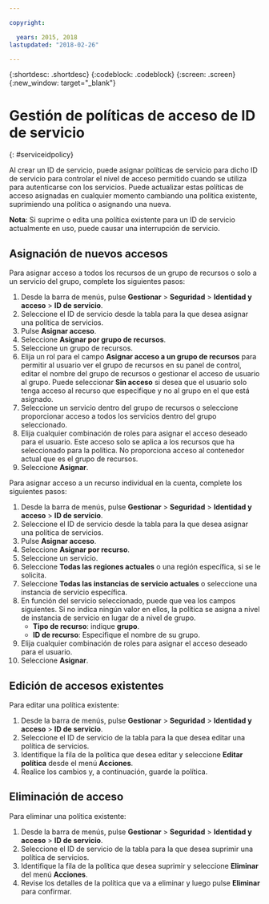 ```yaml
---

copyright:

  years: 2015, 2018
lastupdated: "2018-02-26"

---
```


{:shortdesc: .shortdesc}
{:codeblock: .codeblock}
{:screen: .screen}
{:new_window: target="_blank"}

# Gestión de políticas de acceso de ID de servicio
{: #serviceidpolicy}

Al crear un ID de servicio, puede asignar políticas de servicio para dicho ID de servicio para controlar el nivel de acceso permitido cuando se utiliza para autenticarse con los servicios. Puede actualizar estas políticas de acceso asignadas en cualquier momento cambiando una política existente, suprimiendo una política o asignando una nueva.

**Nota**: Si suprime o edita una política existente para un ID de servicio actualmente en uso, puede causar una interrupción de servicio.

## Asignación de nuevos accesos

Para asignar acceso a todos los recursos de un grupo de recursos o solo a un servicio del grupo, complete los siguientes pasos:

1. Desde la barra de menús, pulse **Gestionar** &gt; **Seguridad** &gt; **Identidad y acceso** &gt; **ID de servicio**.
2. Seleccione el ID de servicio desde la tabla para la que desea asignar una política de servicios.
3. Pulse **Asignar acceso**.
4. Seleccione **Asignar por grupo de recursos**.
5. Seleccione un grupo de recursos.
6. Elija un rol para el campo **Asignar acceso a un grupo de recursos** para permitir al usuario ver el grupo de recursos en su panel de control, editar el nombre del grupo de recursos o gestionar el acceso de usuario al grupo. Puede seleccionar **Sin acceso** si desea que el usuario solo tenga acceso al recurso que especifique y no al grupo en el que está asignado.
7. Seleccione un servicio dentro del grupo de recursos o seleccione proporcionar acceso a todos los servicios dentro del grupo seleccionado.
8. Elija cualquier combinación de roles para asignar el acceso deseado para el usuario. Este acceso solo se aplica a los recursos que ha seleccionado para la política. No proporciona acceso al contenedor actual que es el grupo de recursos.
9. Seleccione **Asignar**.

Para asignar acceso a un recurso individual en la cuenta, complete los siguientes pasos:

1. Desde la barra de menús, pulse **Gestionar** &gt; **Seguridad** &gt; **Identidad y acceso** &gt; **ID de servicio**.
2. Seleccione el ID de servicio desde la tabla para la que desea asignar una política de servicios.
3. Pulse **Asignar acceso**.
4. Seleccione **Asignar por recurso**.
5. Seleccione un servicio.
6. Seleccione **Todas las regiones actuales** o una región específica, si se le solicita.
7. Seleccione **Todas las instancias de servicio actuales** o seleccione una instancia de servicio específica.
8. En función del servicio seleccionado, puede que vea los campos siguientes. Si no indica ningún valor en ellos, la política se asigna a nivel de instancia de servicio en lugar de a nivel de grupo.
    * **Tipo de recurso**: indique **grupo**.
    * **ID de recurso**: Especifique el nombre de su grupo.
9. Elija cualquier combinación de roles para asignar el acceso deseado para el usuario.
10. Seleccione **Asignar**.



## Edición de accesos existentes

Para editar una política existente:

1. Desde la barra de menús, pulse **Gestionar** &gt; **Seguridad** &gt; **Identidad y acceso** &gt; **ID de servicio**.
2. Seleccione el ID de servicio de la tabla para la que desea editar una política de servicios.
3. Identifique la fila de la política que desea editar y seleccione **Editar política** desde el menú **Acciones**.
4. Realice los cambios y, a continuación, guarde la política.

## Eliminación de acceso

Para eliminar una política existente:

1. Desde la barra de menús, pulse **Gestionar** &gt; **Seguridad** &gt; **Identidad y acceso** &gt; **ID de servicio**.
2. Seleccione el ID de servicio de la tabla para la que desea suprimir una política de servicios.
3. Identifique la fila de la política que desea suprimir y seleccione **Eliminar** del menú **Acciones**.
4. Revise los detalles de la política que va a eliminar y luego pulse **Eliminar** para confirmar.
